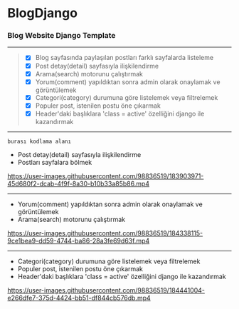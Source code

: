 # BlogDjango
### Blog Website Django Template

--- 
> - [x] Blog sayfasında paylaşılan postları farklı sayfalarda listeleme
> - [x] Post detay(detail) sayfasıyla ilişkilendirme
> - [x] Arama(search) motorunu çalıştırmak
> - [x] Yorum(comment) yapıldıktan sonra admin olarak onaylamak ve görüntülemek
> - [x] Categori(category) durumuna göre listelemek veya filtrelemek
> - [x] Populer post, istenilen postu öne çıkarmak
> - [x] Header'daki başlıklara 'class = active' özelliğini django ile kazandırmak

---
    burası kodlama alanı
- Post detay(detail) sayfasıyla ilişkilendirme
- Postları sayfalara bölmek

https://user-images.githubusercontent.com/98836519/183903971-45d680f2-dcab-4f9f-8a30-b10b33a85b86.mp4

---

- Yorum(comment) yapıldıktan sonra admin olarak onaylamak ve görüntülemek
- Arama(search) motorunu çalıştırmak

https://user-images.githubusercontent.com/98836519/184338115-9ce1bea9-dd59-4744-ba86-28a3fe69d63f.mp4

---

- Categori(category) durumuna göre listelemek veya filtrelemek
- Populer post, istenilen postu öne çıkarmak
- Header'daki başlıklara 'class = active' özelliğini django ile kazandırmak

https://user-images.githubusercontent.com/98836519/184441004-e266dfe7-375d-4424-bb51-df844cb576db.mp4


